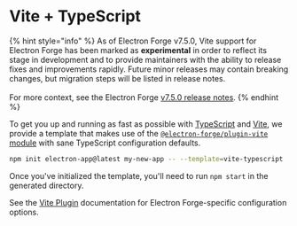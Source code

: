 # Vite + TypeScript

{% hint style="info" %}
As of Electron Forge v7.5.0, Vite support for Electron Forge has been marked as **experimental** in order to reflect its stage in development and to provide maintainers with the ability to release fixes and improvements rapidly. Future minor releases may contain breaking changes, but migration steps will be listed in release notes.\
\
For more context, see the Electron Forge [v7.5.0 release notes](https://github.com/electron/forge/releases/tag/v7.5.0).
{% endhint %}

To get you up and running as fast as possible with [TypeScript](https://www.typescriptlang.org/) and [Vite](https://vitejs.dev/), we provide a template that makes use of the [`@electron-forge/plugin-vite` module](../config/plugins/vite.md) with sane TypeScript configuration defaults.

```bash
npm init electron-app@latest my-new-app -- --template=vite-typescript
```

Once you've initialized the template, you'll need to run `npm start` in the generated directory.

See the [Vite Plugin](../config/plugins/vite.md) documentation for Electron Forge-specific configuration options.
